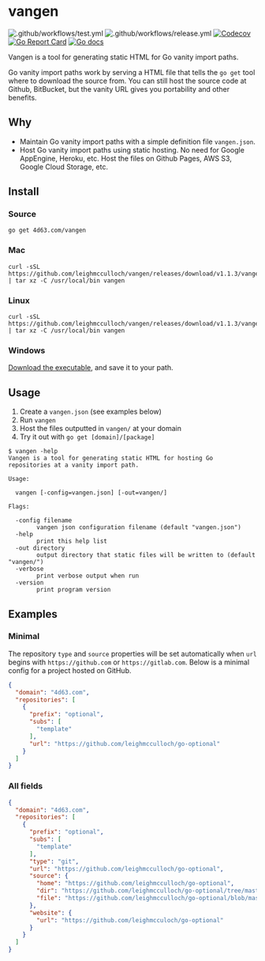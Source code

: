 # vangen
![.github/workflows/test.yml](https://github.com/leighmcculloch/vangen/workflows/.github/workflows/test.yml/badge.svg)
![.github/workflows/release.yml](https://github.com/leighmcculloch/vangen/workflows/.github/workflows/release.yml/badge.svg)
[![Codecov](https://img.shields.io/codecov/c/github/leighmcculloch/vangen.svg)](https://codecov.io/gh/leighmcculloch/vangen)
[![Go Report Card](https://goreportcard.com/badge/github.com/leighmcculloch/vangen)](https://goreportcard.com/report/github.com/leighmcculloch/vangen)
[![Go docs](https://img.shields.io/badge/godoc-reference-blue.svg)](https://godoc.org/github.com/leighmcculloch/vangen)

Vangen is a tool for generating static HTML for Go vanity import paths.

Go vanity import paths work by serving a HTML file that tells the `go get` tool where to download the source from. You can still host the source code at Github, BitBucket, but the vanity URL gives you portability and other benefits.

## Why
* Maintain Go vanity import paths with a simple definition file `vangen.json`.
* Host Go vanity import paths using static hosting. No need for Google AppEngine, Heroku, etc. Host the files on Github Pages, AWS S3, Google Cloud Storage, etc.

## Install

### Source

```
go get 4d63.com/vangen
```

### Mac

```
curl -sSL https://github.com/leighmcculloch/vangen/releases/download/v1.1.3/vangen_1.1.3_linux_amd64.tar.gz | tar xz -C /usr/local/bin vangen
```

### Linux

```
curl -sSL https://github.com/leighmcculloch/vangen/releases/download/v1.1.3/vangen_1.1.3_darwin_amd64.tar.gz | tar xz -C /usr/local/bin vangen
```

### Windows

[Download the executable](https://github.com/leighmcculloch/vangen/releases/download/v1.1.3/vangen_1.1.3_windows_amd64.zip), and save it to your path.

## Usage

1. Create a `vangen.json` (see examples below)
2. Run `vangen`
3. Host the files outputted in `vangen/` at your domain
4. Try it out with `go get [domain]/[package]`

```
$ vangen -help
Vangen is a tool for generating static HTML for hosting Go repositories at a vanity import path.

Usage:

  vangen [-config=vangen.json] [-out=vangen/]

Flags:

  -config filename
        vangen json configuration filename (default "vangen.json")
  -help
        print this help list
  -out directory
        output directory that static files will be written to (default "vangen/")
  -verbose
        print verbose output when run
  -version
        print program version
```

## Examples

### Minimal

The repository `type` and `source` properties will be set automatically when `url` begins with `https://github.com` or `https://gitlab.com`. Below is a minimal config for a project hosted on GitHub.

```json
{
  "domain": "4d63.com",
  "repositories": [
    {
      "prefix": "optional",
      "subs": [
        "template"
      ],
      "url": "https://github.com/leighmcculloch/go-optional"
    }
  ]
}
```

### All fields

```json
{
  "domain": "4d63.com",
  "repositories": [
    {
      "prefix": "optional",
      "subs": [
        "template"
      ],
      "type": "git",
      "url": "https://github.com/leighmcculloch/go-optional",
      "source": {
        "home": "https://github.com/leighmcculloch/go-optional",
        "dir": "https://github.com/leighmcculloch/go-optional/tree/master{/dir}",
        "file": "https://github.com/leighmcculloch/go-optional/blob/master{/dir}/{file}#L{line}"
      },
      "website": {
        "url": "https://github.com/leighmcculoch/go-optional"
      }
    }
  ]
}
```

